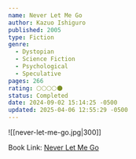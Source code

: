 ```yaml
---
name: Never Let Me Go
author: Kazuo Ishiguro
published: 2005
type: Fiction
genre:
  - Dystopian
  - Science Fiction
  - Psychological
  - Speculative
pages: 266
rating: 🌕🌕🌕🌕🌑
status: Completed
date: 2024-09-02 15:14:25 -0500
updated: 2025-04-06 12:55:29 -0500
---
```


![[never-let-me-go.jpg|300]]

Book Link: [Never Let Me Go](https://www.goodreads.com/book/show/6334.Never_Let_Me_Go)
